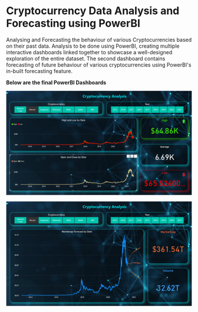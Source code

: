 # Cryptocurrency Data Analysis and Forecasting using PowerBI
 Analysing and Forecasting the behaviour of various Cryptocurrencies based on their past data. Analysis to be done using PowerBI, creating multiple interactive dashboards linked together to showcase a well-designed exploration of the entire dataset. The second dashboard contains forecasting of future behaviour of various cryptocurrencies using PowerBI's in-built forecasting feature.


**Below are the final PowerBI Dashboards**

![Test Image 1](https://github.com/desaikun1996/Cryptocurrency-Data-Analysis-and-Forecasting-using-PowerBI/blob/main/FinalDashboard1.png)

![Test Image 2](https://github.com/desaikun1996/Cryptocurrency-Data-Analysis-and-Forecasting-using-PowerBI/blob/main/FinalDashboard2.png)
